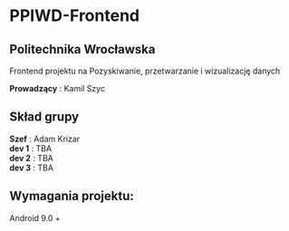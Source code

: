 # PPIWD-Frontend 
## Politechnika Wrocławska
Frontend projektu na Pozyskiwanie, przetwarzanie i wizualizację danych

**Prowadzący** : Kamil Szyc

## Skład grupy
**Szef** : Adam Krizar\
**dev 1** : TBA\
**dev 2** : TBA\
**dev 3** : TBA

## Wymagania projektu:
Android 9.0 +
